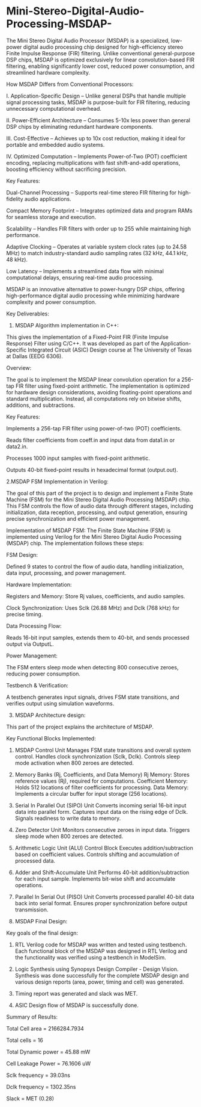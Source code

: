 # Mini-Stereo-Digital-Audio-Processing-MSDAP-
The Mini Stereo Digital Audio Processor (MSDAP) is a specialized, low-power digital audio processing chip designed for high-efficiency stereo Finite Impulse Response (FIR) filtering. Unlike conventional general-purpose DSP chips, MSDAP is optimized exclusively for linear convolution-based FIR filtering, enabling significantly lower cost, reduced power consumption, and streamlined hardware complexity.

How MSDAP Differs from Conventional Processors:

I. Application-Specific Design – Unlike general DSPs that handle multiple signal processing tasks, MSDAP is purpose-built for FIR filtering, reducing unnecessary computational overhead.

II. Power-Efficient Architecture – Consumes 5-10x less power than general DSP chips by eliminating redundant hardware components.

III. Cost-Effective – Achieves up to 10x cost reduction, making it ideal for portable and embedded audio systems.

IV. Optimized Computation – Implements Power-of-Two (POT) coefficient encoding, replacing multiplications with fast shift-and-add operations, boosting efficiency without sacrificing precision.

Key Features:

Dual-Channel Processing – Supports real-time stereo FIR filtering for high-fidelity audio applications.

Compact Memory Footprint – Integrates optimized data and program RAMs for seamless storage and execution.

Scalability – Handles FIR filters with order up to 255 while maintaining high performance.

Adaptive Clocking – Operates at variable system clock rates (up to 24.58 MHz) to match industry-standard audio sampling rates (32 kHz, 44.1 kHz, 48 kHz).

Low Latency – Implements a streamlined data flow with minimal computational delays, ensuring real-time audio processing.

MSDAP is an innovative alternative to power-hungry DSP chips, offering high-performance digital audio processing while minimizing hardware complexity and power consumption. 

Key Deliverables:

1. MSDAP Algorithm implementation in C++:
   
This gives the implementation of a Fixed-Point FIR (Finite Impulse Response) Filter using C/C++. It was developed as part of the Application-Specific Integrated Circuit (ASIC) Design course at The University of Texas at Dallas (EEDG 6306).

Overview:

The goal is to implement the MSDAP linear convolution operation for a 256-tap FIR filter using fixed-point arithmetic. The implementation is optimized for hardware design considerations, avoiding floating-point operations and standard multiplication. Instead, all computations rely on bitwise shifts, additions, and subtractions.

Key Features:

Implements a 256-tap FIR filter using power-of-two (POT) coefficients.

Reads filter coefficients from coeff.in and input data from data1.in or data2.in.

Processes 1000 input samples with fixed-point arithmetic.

Outputs 40-bit fixed-point results in hexadecimal format (output.out).


2.MSDAP FSM Implementation in Verilog:

The goal of this part of the project is to design and implement a Finite State Machine (FSM) for the Mini Stereo Digital Audio Processing (MSDAP) chip. This FSM controls the flow of audio data through different stages, including initialization, data reception, processing, and output generation, ensuring precise synchronization and efficient power management.

Implementation of MSDAP FSM:
The Finite State Machine (FSM) is implemented using Verilog for the Mini Stereo Digital Audio Processing (MSDAP) chip. The implementation follows these steps:

FSM Design:

Defined 9 states to control the flow of audio data, handling initialization, data input, processing, and power management.

Hardware Implementation:

Registers and Memory: Store Rj values, coefficients, and audio samples.

Clock Synchronization: Uses Sclk (26.88 MHz) and Dclk (768 kHz) for precise timing.

Data Processing Flow:

Reads 16-bit input samples, extends them to 40-bit, and sends processed output via OutputL.

Power Management:

The FSM enters sleep mode when detecting 800 consecutive zeroes, reducing power consumption.

Testbench & Verification:

A testbench generates input signals, drives FSM state transitions, and verifies output using simulation waveforms.

3. MSDAP Architecture design:
   
This part of the project explains the architecture of MSDAP. 

Key Functional Blocks Implemented:

1. MSDAP Control Unit
Manages FSM state transitions and overall system control.
Handles clock synchronization (Sclk, Dclk).
Controls sleep mode activation when 800 zeroes are detected.

3. Memory Banks (Rj, Coefficients, and Data Memory)
Rj Memory: Stores reference values (Rj), required for computations.
Coefficient Memory: Holds 512 locations of filter coefficients for processing.
Data Memory: Implements a circular buffer for input storage (256 locations).

5. Serial In Parallel Out (SIPO) Unit
Converts incoming serial 16-bit input data into parallel form.
Captures input data on the rising edge of Dclk.
Signals readiness to write data to memory.

7. Zero Detector Unit
Monitors consecutive zeroes in input data.
Triggers sleep mode when 800 zeroes are detected.

9. Arithmetic Logic Unit (ALU) Control Block
Executes addition/subtraction based on coefficient values.
Controls shifting and accumulation of processed data.

11. Adder and Shift-Accumulate Unit
Performs 40-bit addition/subtraction for each input sample.
Implements bit-wise shift and accumulate operations.

13. Parallel In Serial Out (PISO) Unit
Converts processed parallel 40-bit data back into serial format.
Ensures proper synchronization before output transmission.

4. MSDAP Final Design:

Key goals of the final design:

1. RTL Verilog code for MSDAP was written and tested using testbench.
Each functional block of the MSDAP was designed in RTL Verilog and the functionality was verified using a testbench in ModelSim.

2. Logic Synthesis using Synopsys Design Compiler - Design Vision.
Synthesis was done successfully for the complete MSDAP design and various design reports (area, power, timing and cell) was generated.

3. Timing report was generated and slack was MET.

4. ASIC Design flow of MSDAP is successfully done.

Summary of Results:

Total Cell area = 2166284.7934

Total cells = 16

Total Dynamic power = 45.88 mW

Cell Leakage Power = 76.1606 uW

Sclk frequency = 39.03ns 

Dclk frequency = 1302.35ns

Slack = MET (0.28)

